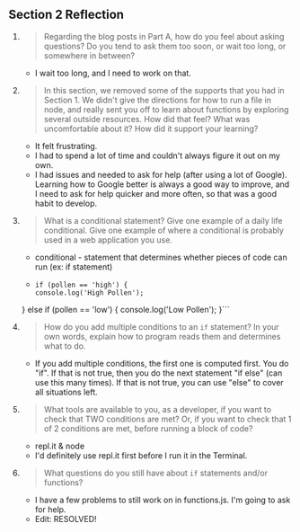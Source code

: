 ## Section 2 Reflection

1. > Regarding the blog posts in Part A, how do you feel about asking questions? Do you tend to ask them too soon, or wait too long, or somewhere in between?

     * I wait too long, and I need to work on that.

1. > In this section, we removed some of the supports that you had in Section 1. We didn't give the directions for how to run a file in node, and really sent you off to learn about functions by exploring several outside resources. How did that feel? What was uncomfortable about it? How did it support your learning?

     * It felt frustrating.
     * I had to spend a lot of time and couldn't always figure it out on my own.
     * I had issues and needed to ask for help (after using a lot of Google). Learning how to Google better is always a good way to improve, and I need to ask for help quicker and more often, so that was a good habit to develop.

1. > What is a conditional statement? Give one example of a daily life conditional. Give one example of where a conditional is probably used in a web application you use.

     * conditional - statement that determines whether pieces of code can run (ex: if statement)
     * ```var pollen = "low"
       if (pollen == 'high') {
       console.log('High Pollen');
     } else if (pollen == 'low') {
       console.log('Low Pollen');
     }```

1. > How do you add multiple conditions to an `if` statement? In your own words, explain how to program reads them and determines what to do.

     * If you add multiple conditions, the first one is computed first. You do "if". If that is not true, then you do the next statement "if else" (can use this many times). If that is not true, you can use "else" to cover all situations left.

1. > What tools are available to you, as a developer, if you want to check that TWO conditions are met? Or, if you want to check that 1 of 2 conditions are met, before running a block of code?

     * repl.it & node
     * I'd definitely use repl.it first before I run it in the Terminal.

1. > What questions do you still have about `if` statements and/or functions?

     * I have a few problems to still work on in functions.js. I'm going to ask for help.
     * Edit: RESOLVED!
